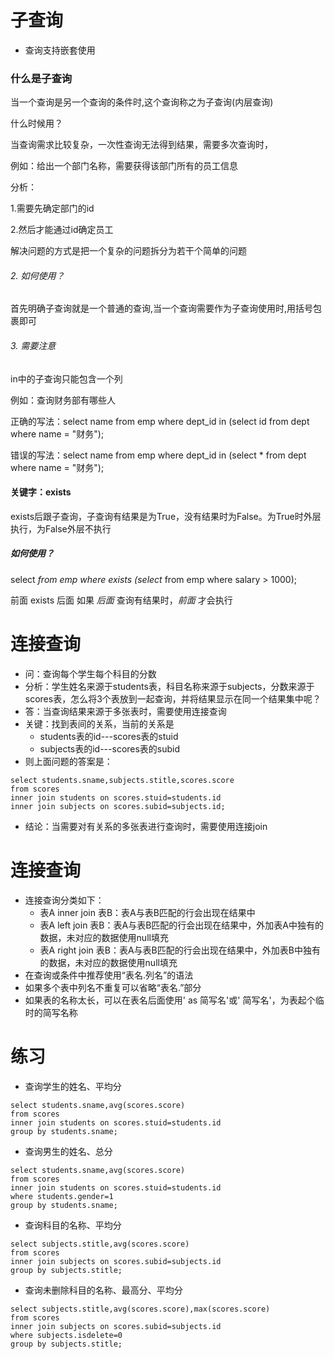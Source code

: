 # 子查询

- 查询支持嵌套使用

### 什么是子查询

 当一个查询是另一个查询的条件时,这个查询称之为子查询(内层查询)

 什么时候用？

 当查询需求比较复杂，一次性查询无法得到结果，需要多次查询时，

 例如：给出一个部门名称，需要获得该部门所有的员工信息

 分析：

 1.需要先确定部门的id

 2.然后才能通过id确定员工

 解决问题的方式是把一个复杂的问题拆分为若干个简单的问题

###### 2. 如何使用？

首先明确子查询就是一个普通的查询,当一个查询需要作为子查询使用时,用括号包裹即可

###### 3. 需要注意

 in中的子查询只能包含一个列

 例如：查询财务部有哪些人

 正确的写法：select name from emp where dept_id in (select id from dept where name = "财务");

 错误的写法：select name from emp where dept_id in (select * from dept where name = "财务");

#### 关键字：exists

exists后跟子查询，子查询有结果是为True，没有结果时为False。为True时外层执行，为False外层不执行

##### 如何使用？

select *from emp where exists (select* from emp where salary > 1000);

前面 exists 后面 如果 *后面* 查询有结果时，*前面* 才会执行



# 连接查询

- 问：查询每个学生每个科目的分数
- 分析：学生姓名来源于students表，科目名称来源于subjects，分数来源于scores表，怎么将3个表放到一起查询，并将结果显示在同一个结果集中呢？
- 答：当查询结果来源于多张表时，需要使用连接查询
- 关键：找到表间的关系，当前的关系是
  - students表的id---scores表的stuid
  - subjects表的id---scores表的subid
- 则上面问题的答案是：

```
select students.sname,subjects.stitle,scores.score
from scores
inner join students on scores.stuid=students.id
inner join subjects on scores.subid=subjects.id;
```

- 结论：当需要对有关系的多张表进行查询时，需要使用连接join

# 连接查询

- 连接查询分类如下：
  - 表A inner join 表B：表A与表B匹配的行会出现在结果中
  - 表A left join 表B：表A与表B匹配的行会出现在结果中，外加表A中独有的数据，未对应的数据使用null填充
  - 表A right join 表B：表A与表B匹配的行会出现在结果中，外加表B中独有的数据，未对应的数据使用null填充
- 在查询或条件中推荐使用“表名.列名”的语法
- 如果多个表中列名不重复可以省略“表名.”部分
- 如果表的名称太长，可以在表名后面使用' as 简写名'或' 简写名'，为表起个临时的简写名称

# 练习

- 查询学生的姓名、平均分

```
select students.sname,avg(scores.score)
from scores
inner join students on scores.stuid=students.id
group by students.sname;
```

- 查询男生的姓名、总分

```
select students.sname,avg(scores.score)
from scores
inner join students on scores.stuid=students.id
where students.gender=1
group by students.sname;
```

- 查询科目的名称、平均分

```
select subjects.stitle,avg(scores.score)
from scores
inner join subjects on scores.subid=subjects.id
group by subjects.stitle;
```

- 查询未删除科目的名称、最高分、平均分

```
select subjects.stitle,avg(scores.score),max(scores.score)
from scores
inner join subjects on scores.subid=subjects.id
where subjects.isdelete=0
group by subjects.stitle;
```